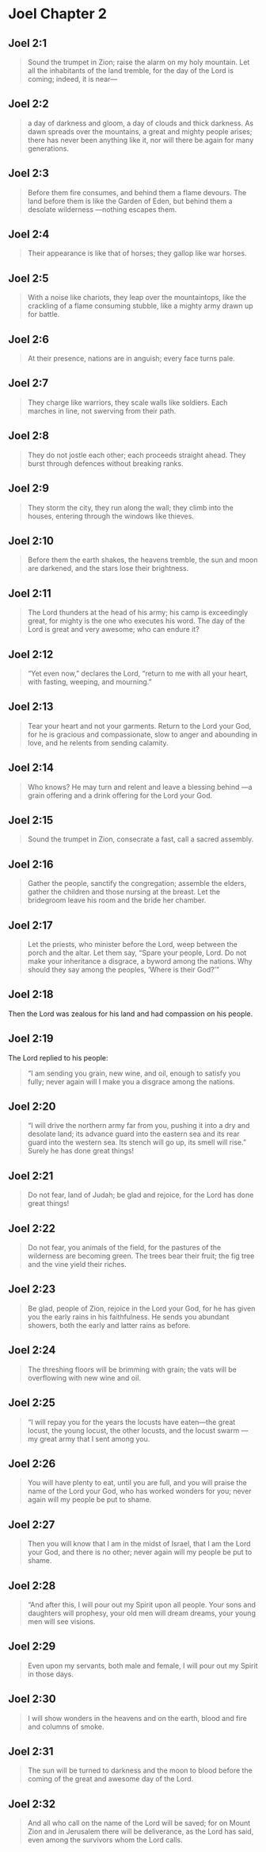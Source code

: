 # Joel Chapter 2

## Joel 2:1

> Sound the trumpet in Zion;
> raise the alarm on my holy mountain.
> Let all the inhabitants of the land tremble,
> for the day of the Lord is coming;
> indeed, it is near—

## Joel 2:2

> a day of darkness and gloom,
> a day of clouds and thick darkness.
> As dawn spreads over the mountains,
> a great and mighty people arises;
> there has never been anything like it,
> nor will there be again for many generations.

## Joel 2:3

> Before them fire consumes,
> and behind them a flame devours.
> The land before them is like the Garden of Eden,
> but behind them a desolate wilderness
> —nothing escapes them.

## Joel 2:4

> Their appearance is like that of horses;
> they gallop like war horses.

## Joel 2:5

> With a noise like chariots,
> they leap over the mountaintops,
> like the crackling of a flame consuming stubble,
> like a mighty army drawn up for battle.

## Joel 2:6

> At their presence, nations are in anguish;
> every face turns pale.

## Joel 2:7

> They charge like warriors,
> they scale walls like soldiers.
> Each marches in line,
> not swerving from their path.

## Joel 2:8

> They do not jostle each other;
> each proceeds straight ahead.
> They burst through defences
> without breaking ranks.

## Joel 2:9

> They storm the city,
> they run along the wall;
> they climb into the houses,
> entering through the windows like thieves.

## Joel 2:10

> Before them the earth shakes,
> the heavens tremble,
> the sun and moon are darkened,
> and the stars lose their brightness.

## Joel 2:11

> The Lord thunders at the head of his army;
> his camp is exceedingly great,
> for mighty is the one who executes his word.
> The day of the Lord is great and very awesome;
> who can endure it?

## Joel 2:12

> “Yet even now,” declares the Lord,
> “return to me with all your heart,
> with fasting, weeping, and mourning.”

## Joel 2:13

> Tear your heart and not your garments.
> Return to the Lord your God,
> for he is gracious and compassionate,
> slow to anger and abounding in love,
> and he relents from sending calamity.

## Joel 2:14

> Who knows? He may turn and relent
> and leave a blessing behind
> —a grain offering and a drink offering
> for the Lord your God.

## Joel 2:15

> Sound the trumpet in Zion,
> consecrate a fast,
> call a sacred assembly.

## Joel 2:16

> Gather the people,
> sanctify the congregation;
> assemble the elders,
> gather the children and those nursing at the breast.
> Let the bridegroom leave his room
> and the bride her chamber.

## Joel 2:17

> Let the priests, who minister before the Lord,
> weep between the porch and the altar.
> Let them say,
> “Spare your people, Lord.
> Do not make your inheritance a disgrace,
> a byword among the nations.
> Why should they say among the peoples,
> ‘Where is their God?’”

## Joel 2:18

Then the Lord was zealous for his land and had compassion on his people.

## Joel 2:19

The Lord replied to his people:

> “I am sending you grain, new wine, and oil,
> enough to satisfy you fully;
> never again will I make you a disgrace among the nations.

## Joel 2:20

> “I will drive the northern army far from you,
> pushing it into a dry and desolate land;
> its advance guard into the eastern sea
> and its rear guard into the western sea.
> Its stench will go up, its smell will rise.”
> Surely he has done great things!

## Joel 2:21

> Do not fear, land of Judah;
> be glad and rejoice,
> for the Lord has done great things!

## Joel 2:22

> Do not fear, you animals of the field,
> for the pastures of the wilderness are becoming green.
> The trees bear their fruit;
> the fig tree and the vine yield their riches.

## Joel 2:23

> Be glad, people of Zion,
> rejoice in the Lord your God,
> for he has given you the early rains in his faithfulness.
> He sends you abundant showers,
> both the early and latter rains as before.

## Joel 2:24

> The threshing floors will be brimming with grain;
> the vats will be overflowing with new wine and oil.

## Joel 2:25

> “I will repay you for the years
> the locusts have eaten—the great locust,
> the young locust, the other locusts, and the locust swarm
> —my great army that I sent among you.

## Joel 2:26

> You will have plenty to eat, until you are full,
> and you will praise the name of the Lord your God,
> who has worked wonders for you;
> never again will my people be put to shame.

## Joel 2:27

> Then you will know that I am in the midst of Israel,
> that I am the Lord your God,
> and there is no other;
> never again will my people be put to shame.

## Joel 2:28

> “And after this,
> I will pour out my Spirit upon all people.
> Your sons and daughters will prophesy,
> your old men will dream dreams,
> your young men will see visions.

## Joel 2:29

> Even upon my servants, both male and female,
> I will pour out my Spirit in those days.

## Joel 2:30

> I will show wonders in the heavens and on the earth,
> blood and fire and columns of smoke.

## Joel 2:31

> The sun will be turned to darkness
> and the moon to blood
> before the coming of the great and awesome day of the Lord.

## Joel 2:32

> And all who call
> on the name of the Lord will be saved;
> for on Mount Zion and in Jerusalem
> there will be deliverance,
> as the Lord has said,
> even among the survivors whom the Lord calls.
